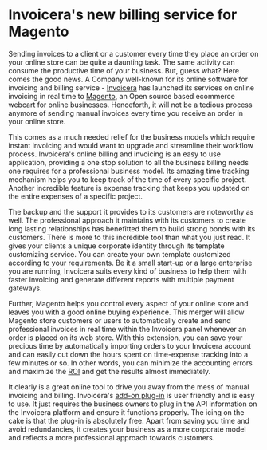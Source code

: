 # Invoicera's new billing service for Magento

Sending invoices to a client or a customer every time they place an order on your online store can be quite a daunting task. The same activity can consume the productive time of your business. But, guess what? Here comes the good news. A Company well-known for its online software for invoicing and billing service - <a href="http://www.invoicera.com/">Invoicera</a> has launched its services on online invoicing in real time to <a href="http://www.magentocommerce.com/">Magento</a>, an Open source based ecommerce webcart for online businesses. Henceforth, it will not be a tedious process anymore of sending manual invoices every time you receive an order in your online store.

This comes as a much needed relief for the business models which require instant invoicing and would want to upgrade and streamline their workflow process. Invoicera's online billing and invoicing is an easy to use application, providing a one stop solution to all the business billing needs one requires for a professional business model. Its amazing time tracking mechanism helps you to keep track of the time of every specific project. Another incredible feature is expense tracking that keeps you updated on the entire expenses of a specific project. 

The backup and the support it provides to its customers are noteworthy as well. The professional approach it maintains with its customers to create long lasting relationships has benefitted them to build strong bonds with its customers. There is more to this incredible tool than what you just read. It gives your clients a unique corporate identity through its template customizing service. You can create your own template customized according to your requirements. Be it a small start-up or a large enterprise you are running, Invoicera suits every kind of business to help them with faster invoicing and generate different reports with multiple payment gateways.

Further, Magento helps you control every aspect of your online store and leaves you with a good online buying experience. This merger will allow Magento store customers or users to automatically create and send professional invoices in real time within the Invoicera panel whenever an order is placed on its web store. With this extension, you can save your precious time by automatically importing orders to your Invoicera account and can easily cut down the hours spent on time-expense tracking into a few minutes or so. In other words, you can minimize the accounting errors and maximize the <a href="http://www.investopedia.com/terms/r/returnoninvestment.asp">ROI</a> and get the results almost immediately.

It clearly is a great online tool to drive you away from the mess of manual invoicing and billing. Invoicera's <a href="http://www.invoicera.com/add-ons.html">add-on plug-in</a> is user friendly and is easy to use. It just requires the business owners to plug in the API information on the Invoicera platform and ensure it functions properly. The icing on the cake is that the plug-in is absolutely free. Apart from saving you time and avoid redundancies, it creates your business as a more corporate model and reflects a more professional approach towards customers.
